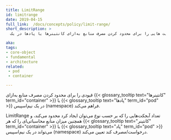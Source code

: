 ```yaml
---
title: LimitRange
id: limitrange
date: 2019-04-15
full_link:  /docs/concepts/policy/limit-range/
short_description: >
  محدودیت هایی را برای محدود کردن مصرف منابع به‌ازای کانتینرها یا پادها در یک namespace فراهم می‌کند.

aka: 
tags:
- core-object
- fundamental
- architecture
related:
 - pod
 - container

---
```

 قیودی را برای محدود کردن مصرف منابع به‌ازای {{< glossary_tooltip text="کانتینرها" term_id="container" >}} یا {{< glossary_tooltip text="پادها" term_id="pod" >}} در یک نیم‌اسپیس (namespace) فراهم می‌کند.

<!--more--> 
LimitRange تعداد آبجکت‌هایی را که بر حسب نوع می‌توان ایجاد کرد محدود می‌کند، و همچنین میزان منابع محاسباتی‌ای را که هر {{< glossary_tooltip text="کانتینر" term_id="container" >}} یا {{< glossary_tooltip text="پاد" term_id="pod" >}} می‌تواند در یک نیم‌اسپیس (namespace) درخواست/مصرف کند تعیین می‌کند.

